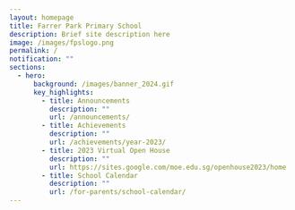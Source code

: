 ```yaml
---
layout: homepage
title: Farrer Park Primary School
description: Brief site description here
image: /images/fpslogo.png
permalink: /
notification: ""
sections:
  - hero:
      background: /images/banner_2024.gif
      key_highlights:
        - title: Announcements
          description: ""
          url: /announcements/
        - title: Achievements
          description: ""
          url: /achievements/year-2023/
        - title: 2023 Virtual Open House
          description: ""
          url: https://sites.google.com/moe.edu.sg/openhouse2023/home
        - title: School Calendar
          description: ""
          url: /for-parents/school-calendar/
---
```

